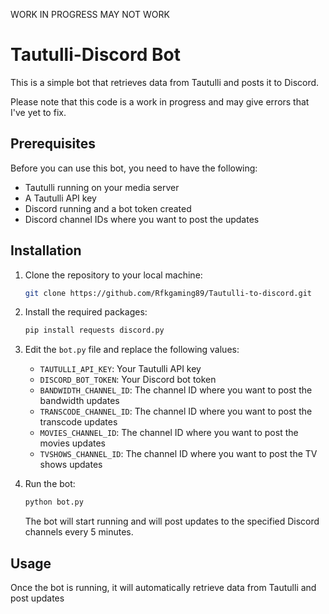 WORK IN PROGRESS MAY NOT WORK 


# Tautulli-Discord Bot

This is a simple bot that retrieves data from Tautulli and posts it to Discord. 

Please note that this code is a work in progress and may give errors that I've yet to fix.
## Prerequisites

Before you can use this bot, you need to have the following:

- Tautulli running on your media server
- A Tautulli API key
- Discord running and a bot token created
- Discord channel IDs where you want to post the updates

## Installation

1. Clone the repository to your local machine:

   ```sh
   git clone https://github.com/Rfkgaming89/Tautulli-to-discord.git
   ```

2. Install the required packages:

   ```sh
   pip install requests discord.py
   ```

3. Edit the `bot.py` file and replace the following values:

   - `TAUTULLI_API_KEY`: Your Tautulli API key
   - `DISCORD_BOT_TOKEN`: Your Discord bot token
   - `BANDWIDTH_CHANNEL_ID`: The channel ID where you want to post the bandwidth updates
   - `TRANSCODE_CHANNEL_ID`: The channel ID where you want to post the transcode updates
   - `MOVIES_CHANNEL_ID`: The channel ID where you want to post the movies updates
   - `TVSHOWS_CHANNEL_ID`: The channel ID where you want to post the TV shows updates

4. Run the bot:

   ```sh
   python bot.py
   ```

   The bot will start running and will post updates to the specified Discord channels every 5 minutes.

## Usage

Once the bot is running, it will automatically retrieve data from Tautulli and post updates
